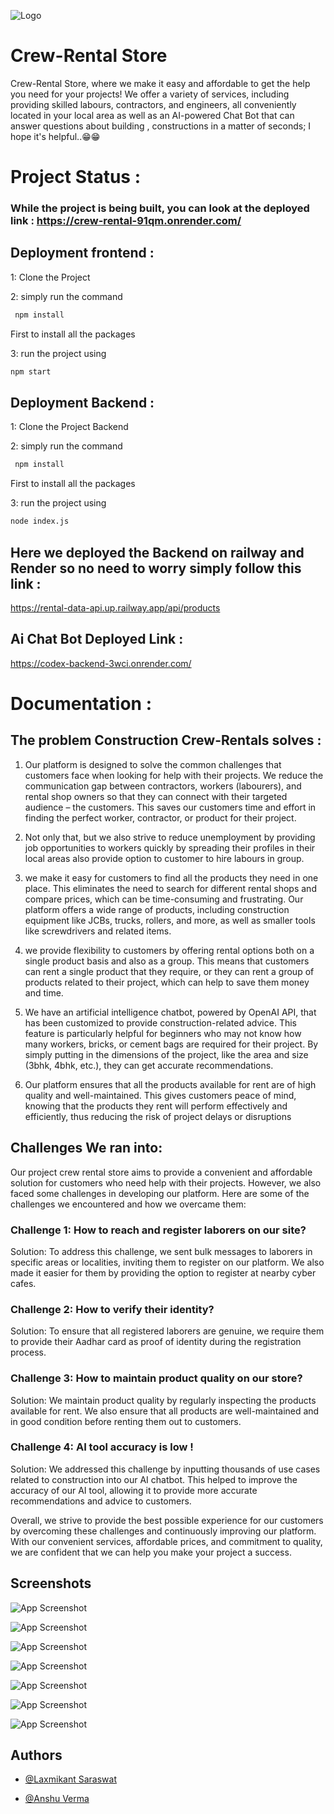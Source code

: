 
![Logo](https://drive.google.com/u/0/uc?id=1qA2dz01DxdX6zWZpBinm-CK9KsNI5sVI&export=download)


# Crew-Rental Store

Crew-Rental Store, where we make it easy and affordable to get the help you need for your projects! We offer a variety of services, including providing skilled labours, contractors, and engineers, all conveniently located in your local area as well as an AI-powered Chat Bot that can answer questions about building , constructions in a matter of seconds; I hope it's helpful..😁😁 

# Project Status : 

### While the project is being built, you can look at the deployed link : https://crew-rental-91qm.onrender.com/


## Deployment frontend :

1: Clone the Project

2: simply run the command

```bash
 npm install
```

First to install all the packages

3: run the project using

```bash
npm start
```

## Deployment Backend :

1: Clone the Project Backend

2: simply run the command

```bash
 npm install
```

First to install all the packages

3: run the project using

```bash
node index.js
```

## Here we deployed the Backend on railway and Render so no need to worry simply follow this link : 
https://rental-data-api.up.railway.app/api/products

## Ai Chat Bot Deployed Link : 
https://codex-backend-3wci.onrender.com/



# Documentation : 

## The problem Construction Crew-Rentals solves : 

1. Our platform is designed to solve the common challenges that customers face when looking for help with their projects. We reduce the communication gap between contractors, workers (labourers), and rental shop owners so that they can connect with their targeted audience – the customers. This saves our customers time and effort in finding the perfect worker, contractor, or product for their project.

2. Not only that, but we also strive to reduce unemployment by providing job opportunities to workers quickly by spreading their profiles in their local areas also provide option to customer to hire labours in group.

3. we make it easy for customers to find all the products they need in one place. This eliminates the need to search for different rental shops and compare prices, which can be time-consuming and frustrating. Our platform offers a wide range of products, including construction equipment like JCBs, trucks, rollers, and more, as well as smaller tools like screwdrivers and related items.

4. we provide flexibility to customers by offering rental options both on a single product basis and also as a group. This means that customers can rent a single product that they require, or they can rent a group of products related to their project, which can help to save them money and time.

5. We have an artificial intelligence chatbot, powered by OpenAI API, that has been customized to provide construction-related advice. This feature is particularly helpful for beginners who may not know how many workers, bricks, or cement bags are required for their project. By simply putting in the dimensions of the project, like the area and size (3bhk, 4bhk, etc.), they can get accurate recommendations.

6. Our platform ensures that all the products available for rent are of high quality and well-maintained. This gives customers peace of mind, knowing that the products they rent will perform effectively and efficiently, thus reducing the risk of project delays or disruptions

## Challenges We ran into: 

Our project crew rental store aims to provide a convenient and affordable solution for customers who need help with their projects. However, we also faced some challenges in developing our platform. Here are some of the challenges we encountered and how we overcame them:

### Challenge 1: How to reach and register laborers on our site?

Solution: To address this challenge, we sent bulk messages to laborers in specific areas or localities, inviting them to register on our platform. We also made it easier for them by providing the option to register at nearby cyber cafes.

### Challenge 2: How to verify their identity?

Solution: To ensure that all registered laborers are genuine, we require them to provide their Aadhar card as proof of identity during the registration process.

### Challenge 3: How to maintain product quality on our store?

Solution: We maintain product quality by regularly inspecting the products available for rent. We also ensure that all products are well-maintained and in good condition before renting them out to customers.

### Challenge 4: AI tool accuracy is low !

Solution: We addressed this challenge by inputting thousands of use cases related to construction into our AI chatbot. This helped to improve the accuracy of our AI tool, allowing it to provide more accurate recommendations and advice to customers.

Overall, we strive to provide the best possible experience for our customers by overcoming these challenges and continuously improving our platform. With our convenient services, affordable prices, and commitment to quality, we are confident that we can help you make your project a success.

## Screenshots

![App Screenshot](https://drive.google.com/u/0/uc?id=1uSfxJ0V0hbHzoACRT4L6qp47-mZ_MRIl&export=download)

![App Screenshot](https://drive.google.com/u/0/uc?id=1pEtnPKn3zXXMxRgSummIzfEEDWiI8-VV&export=download)

![App Screenshot](https://drive.google.com/u/0/uc?id=1l9kB8b4YqP4OXY5AanrLuElcHGt3f-v3&export=download)


![App Screenshot](https://drive.google.com/u/0/uc?id=1A3HgVk-V4ljEKo2KLQtv2aHefp-JVdwC&export=download)

![App Screenshot](https://drive.google.com/u/0/uc?id=1ho-9NjOAPbEyU8sgWbd7ZY2SxQeUCgCE&export=download)


![App Screenshot](https://drive.google.com/u/0/uc?id=1N1r4L7GSzll9Hz5miDs4S-VCR4jzgu8-&export=download)

![App Screenshot](https://drive.google.com/u/0/uc?id=1BZ1pu-ncKb6L86LFDFbeINHKinZPHxN2&export=download)











## Authors

- [@Laxmikant Saraswat](https://github.com/laxmikant007)

- [@Anshu Verma](https://github.com/anshu0202)

